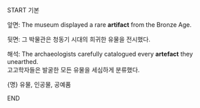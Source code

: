 START
기본

앞면:
The museum displayed a rare **artifact** from the Bronze Age.

뒷면:
그 박물관은 청동기 시대의 희귀한 유물을 전시했다.

해석:
The archaeologists carefully catalogued every **artefact** they unearthed.  
고고학자들은 발굴한 모든 유물을 세심하게 분류했다.

{명} 유물, 인공물, 공예품
<!--ID: 1746586791341-->
END